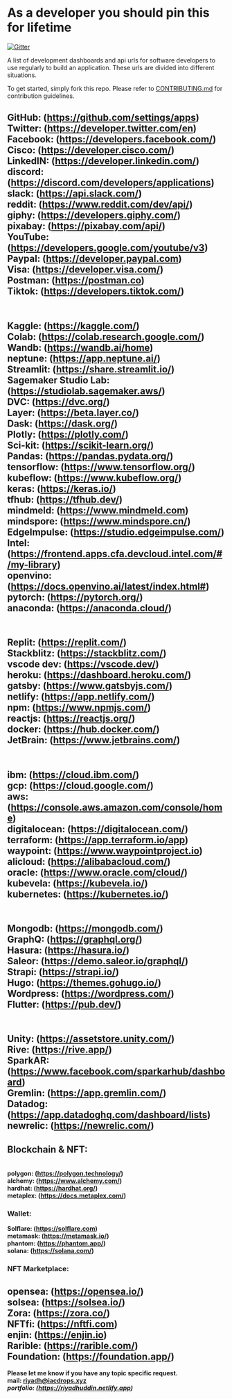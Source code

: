 # As a developer you should pin this for lifetime
[![Gitter](https://badges.gitter.im/iacdrop/community.svg)](https://gitter.im/iacdrop/community?utm_source=badge&utm_medium=badge&utm_campaign=pr-badge)

A list of development dashboards and api urls for software developers to use regularly to build an application. These urls are divided into different situations.

To get started, simply fork this repo. Please refer to [CONTRIBUTING.md](CONTRIBUTING.md) for contribution guidelines.

<!-- ## Table of Contents:
 -->
<b>GitHub: (https://github.com/settings/apps)
<br><b>Twitter: (https://developer.twitter.com/en)
<br><b>Facebook: (https://developers.facebook.com/)
<br><b>Cisco: (https://developer.cisco.com/)
<br><b>LinkedIN: (https://developer.linkedin.com/)
<br><b>discord: (https://discord.com/developers/applications)
<br><b>slack: (https://api.slack.com/)
<br><b>reddit: (https://www.reddit.com/dev/api/)
<br><b>giphy: (https://developers.giphy.com/)
<br><b>pixabay: (https://pixabay.com/api/)
<br><b>YouTube: (https://developers.google.com/youtube/v3)
<br><b>Paypal: (https://developer.paypal.com)
<br><b>Visa: (https://developer.visa.com/)
<br><b>Postman: (https://postman.co)
<br><b>Tiktok: (https://developers.tiktok.com/)
---------------------------------------------
<br><b>Kaggle: (https://kaggle.com/)
<br><b>Colab: (https://colab.research.google.com/)
<br><b>Wandb: (https://wandb.ai/home)
<br><b>neptune: (https://app.neptune.ai/)
<br><b>Streamlit: (https://share.streamlit.io/)
<br><b>Sagemaker Studio Lab: (https://studiolab.sagemaker.aws/)
<br><b>DVC: (https://dvc.org/)
<br><b>Layer: (https://beta.layer.co/)
<br><b>Dask: (https://dask.org/)
<br><b>Plotly: (https://plotly.com/)
<br><b>Sci-kit: (https://scikit-learn.org/)
<br><b>Pandas: (https://pandas.pydata.org/)
<br><b>tensorflow: (https://www.tensorflow.org/)
<br><b> kubeflow: (https://www.kubeflow.org/)
<br><b>keras: (https://keras.io/)
<br><b>tfhub: (https://tfhub.dev/)
<br><b>mindmeld: (https://www.mindmeld.com)
<br><b>mindspore: (https://www.mindspore.cn/)
<br><b>EdgeImpulse: (https://studio.edgeimpulse.com/)
<br><b>Intel: (https://frontend.apps.cfa.devcloud.intel.com/#/my-library)
<br><b>openvino: (https://docs.openvino.ai/latest/index.html#)
<br><b>pytorch: (https://pytorch.org/)
<br><b>anaconda: (https://anaconda.cloud/)
---------------------------------------------
<br><b>Replit: (https://replit.com/)
<br><b>Stackblitz: (https://stackblitz.com/)
<br><b>vscode dev: (https://vscode.dev/)
<br><b>heroku: (https://dashboard.heroku.com/)
<br><b>gatsby: (https://www.gatsbyjs.com/)
<br><b>netlify: (https://app.netlify.com/)
<br><b>npm: (https://www.npmjs.com/)
<br><b>reactjs: (https://reactjs.org/)
<br><b>docker: (https://hub.docker.com/)
<br><b>JetBrain: (https://www.jetbrains.com/)
---------------------------------------------
<br><b>ibm: (https://cloud.ibm.com/)
<br><b>gcp: (https://cloud.google.com/)
<br><b>aws: (https://console.aws.amazon.com/console/home)
<br><b>digitalocean: (https://digitalocean.com/)
<br><b>terraform: (https://app.terraform.io/app)
<br><b>waypoint: (https://www.waypointproject.io)
<br><b>alicloud: (https://alibabacloud.com/)
<br><b>oracle: (https://www.oracle.com/cloud/)
<br><b>kubevela: (https://kubevela.io/)
<br><b>kubernetes: (https://kubernetes.io/)
--------------------------------------------
<br><b>Mongodb: (https://mongodb.com/)
<br><b>GraphQ: (https://graphql.org/)
<br><b>Hasura: (https://hasura.io/)
<br><b>Saleor: (https://demo.saleor.io/graphql/)
<br><b>Strapi: (https://strapi.io/)
<br><b>Hugo: (https://themes.gohugo.io/)
<br><b>Wordpress: (https://wordpress.com/)
<br><b>Flutter: (https://pub.dev/)
---------------------------------------------
<br><b>Unity: (https://assetstore.unity.com/)
<br><b>Rive: (https://rive.app/)
<br><b>SparkAR: (https://www.facebook.com/sparkarhub/dashboard)
<br><b>Gremlin: (https://app.gremlin.com/)
<br><b>Datadog: (https://app.datadoghq.com/dashboard/lists)
<br><b>newrelic: (https://newrelic.com/)
---------------------------------------------
 ## Blockchain & NFT:
<br><b> polygon: (https://polygon.technology/)
<br><b> alchemy: (https://www.alchemy.com/)
<br><b> hardhat: (https://hardhat.org/)
<br><b> metaplex: (https://docs.metaplex.com/)
 ### Wallet:
<b> Solflare: (https://solflare.com)
<br><b> metamask: (https://metamask.io/)
<br><b> phantom: (https://phantom.app/)
<br><b> solana: (https://solana.com/)
 ### NFT Marketplace:
<b> opensea: (https://opensea.io/)
<br><b> solsea: (https://solsea.io/)
<br><b> Zora: (https://zora.co/)
<br><b> NFTfi: (https://nftfi.com)
<br><b> enjin: (https://enjin.io) 
<br><b> Rarible: (https://rarible.com/)
<br><b> Foundation: (https://foundation.app/)
 ---------------------------------------------

Please let me know if you have any topic specific request.<br>
mail: <riyadh@iacdrops.xyz>
<br><i>portfolio: (https://riyadhuddin.netlify.app)
